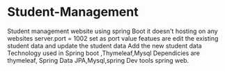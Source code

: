 # Student-Management
Student management website using spring Boot 
it doesn't hosting on any websites
server.port = 1002 set as port value
featues are edit the existing student data 
and update the student data 
Add the new student data
Technology used in Spring boot ,Thymeleaf,Mysql
Dependicies are  thymeleaf, Spring Data JPA,Mysql,spring Dev tools
spring web.
